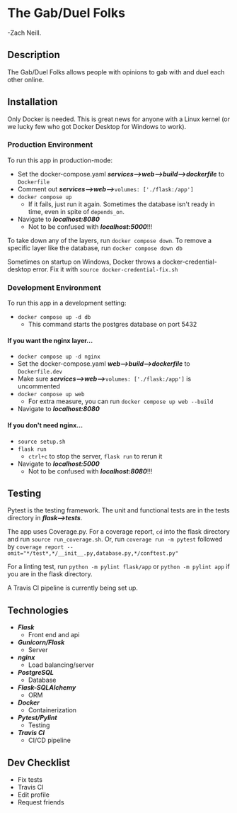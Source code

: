 # The Gab/Duel Folks
-Zach Neill.

## Description
The Gab/Duel Folks allows people with opinions to gab with and duel 
each other online. 

## Installation 
Only Docker is needed. This is great news for anyone with a Linux kernel
(or we lucky few who got Docker Desktop for Windows to work). 


### Production Environment 
To run this app in production-mode:
- Set the docker-compose.yaml _**services-->web-->build-->dockerfile**_ 
to ```Dockerfile```
- Comment out _**services-->web-->**_```volumes: ['./flask:/app'] ```
- ```docker compose up```
  - If it fails, just run it again. Sometimes the database isn't ready in time, 
even in spite of ```depends_on```. 
- Navigate to _**localhost:8080**_
  - Not to be confused with _**localhost:5000**_!!!

To take down any of the layers, run ```docker compose down```. To 
remove a specific layer like the database, run ```docker compose down db```

Sometimes on startup on Windows, Docker throws a docker-credential-desktop
error. Fix it with `source docker-credential-fix.sh`


### Development Environment 
To run this app in a development setting:
- ```docker compose up -d db```
  - This command starts the postgres database on port 5432

#### If you want the nginx layer... 
- ```docker compose up -d nginx```
- Set the docker-compose.yaml _**web-->build-->dockerfile**_ to ```Dockerfile.dev```
- Make sure ***services-->web-->***```volumes: ['./flask:/app']``` is uncommented 
- ```docker compose up web```
  - For extra measure, you can run ```docker compose up web --build```
- Navigate to _**localhost:8080**_
#### If you don't need nginx... 
- ```source setup.sh```
- ```flask run```
  - ```ctrl+c``` to stop the server, ```flask run``` to rerun it
- Navigate to _**localhost:5000**_
  - Not to be confused with _**localhost:8080**_!!!


## Testing 
Pytest is the testing framework. The unit and functional tests are in the 
tests directory in _**flask-->tests**_. 

The app uses Coverage.py. For a coverage report, ```cd``` into the 
flask directory and run ```source run_coverage.sh```. Or, run 
```coverage run -m pytest``` followed by 
```coverage report --omit="*/test*,*/__init__.py,database.py,*/conftest.py"```

For a linting test, run ```python -m pylint flask/app``` or 
```python -m pylint app``` if you are in the flask directory. 

A Travis CI pipeline is currently being set up. 

## Technologies 
- _**Flask**_
  - Front end and api
- _**Gunicorn/Flask**_
  - Server
- _**nginx**_
  - Load balancing/server
- _**PostgreSQL**_
  - Database
- _**Flask-SQLAlchemy**_
  - ORM
- _**Docker**_
  - Containerization
- _**Pytest/Pylint**_
  - Testing
- _**Travis CI**_
  - CI/CD pipeline

## Dev Checklist
- Fix tests
- Travis CI
- Edit profile
- Request friends
